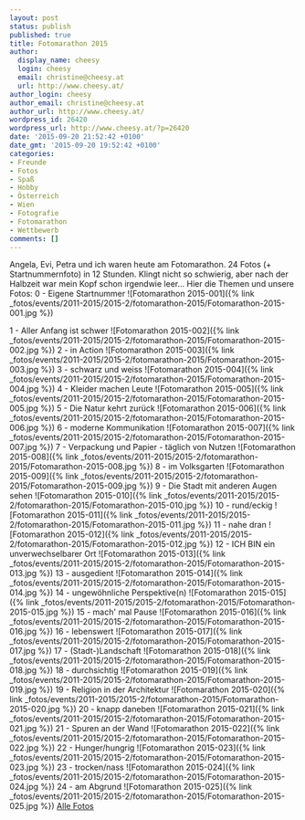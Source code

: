 ```yaml
---
layout: post
status: publish
published: true
title: Fotomarathon 2015
author:
  display_name: cheesy
  login: cheesy
  email: christine@cheesy.at
  url: http://www.cheesy.at/
author_login: cheesy
author_email: christine@cheesy.at
author_url: http://www.cheesy.at/
wordpress_id: 26420
wordpress_url: http://www.cheesy.at/?p=26420
date: '2015-09-20 21:52:42 +0100'
date_gmt: '2015-09-20 19:52:42 +0100'
categories:
- Freunde
- Fotos
- Spaß
- Hobby
- Österreich
- Wien
- Fotografie
- Fotomarathon
- Wettbewerb
comments: []
---
```

Angela, Evi, Petra und ich waren heute am Fotomarathon. 24 Fotos (+ Startnummernfoto) in 12 Stunden. Klingt nicht so schwierig, aber nach der Halbzeit war mein Kopf schon irgendwie leer...
Hier die Themen und unsere Fotos:
0 - Eigene Startnummer
 ![Fotomarathon 2015-001]({% link _fotos/events/2011-2015/2015-2/fotomarathon-2015/Fotomarathon-2015-001.jpg %})
<!--more-->
1 - Aller Anfang ist schwer
 ![Fotomarathon 2015-002]({% link _fotos/events/2011-2015/2015-2/fotomarathon-2015/Fotomarathon-2015-002.jpg %})
2 - in Action
 ![Fotomarathon 2015-003]({% link _fotos/events/2011-2015/2015-2/fotomarathon-2015/Fotomarathon-2015-003.jpg %})
3 - schwarz und weiss
 ![Fotomarathon 2015-004]({% link _fotos/events/2011-2015/2015-2/fotomarathon-2015/Fotomarathon-2015-004.jpg %})
4 - Kleider machen Leute
 ![Fotomarathon 2015-005]({% link _fotos/events/2011-2015/2015-2/fotomarathon-2015/Fotomarathon-2015-005.jpg %})
5 - Die Natur kehrt zurück
 ![Fotomarathon 2015-006]({% link _fotos/events/2011-2015/2015-2/fotomarathon-2015/Fotomarathon-2015-006.jpg %})
6 - moderne Kommunikation
 ![Fotomarathon 2015-007]({% link _fotos/events/2011-2015/2015-2/fotomarathon-2015/Fotomarathon-2015-007.jpg %})
7 - Verpackung und Papier - täglich von Nutzen
 ![Fotomarathon 2015-008]({% link _fotos/events/2011-2015/2015-2/fotomarathon-2015/Fotomarathon-2015-008.jpg %})
8 - im Volksgarten
 ![Fotomarathon 2015-009]({% link _fotos/events/2011-2015/2015-2/fotomarathon-2015/Fotomarathon-2015-009.jpg %})
9 - Die Stadt mit anderen Augen sehen
 ![Fotomarathon 2015-010]({% link _fotos/events/2011-2015/2015-2/fotomarathon-2015/Fotomarathon-2015-010.jpg %})
10 - rund/eckig
 ![Fotomarathon 2015-011]({% link _fotos/events/2011-2015/2015-2/fotomarathon-2015/Fotomarathon-2015-011.jpg %})
11 - nahe dran
 ![Fotomarathon 2015-012]({% link _fotos/events/2011-2015/2015-2/fotomarathon-2015/Fotomarathon-2015-012.jpg %})
12 - ICH BIN ein unverwechselbarer Ort
 ![Fotomarathon 2015-013]({% link _fotos/events/2011-2015/2015-2/fotomarathon-2015/Fotomarathon-2015-013.jpg %})
13 - ausgedient
 ![Fotomarathon 2015-014]({% link _fotos/events/2011-2015/2015-2/fotomarathon-2015/Fotomarathon-2015-014.jpg %})
14 - ungewöhnliche Perspektive(n)
 ![Fotomarathon 2015-015]({% link _fotos/events/2011-2015/2015-2/fotomarathon-2015/Fotomarathon-2015-015.jpg %})
15 - mach' mal Pause
 ![Fotomarathon 2015-016]({% link _fotos/events/2011-2015/2015-2/fotomarathon-2015/Fotomarathon-2015-016.jpg %})
16 - lebenswert
 ![Fotomarathon 2015-017]({% link _fotos/events/2011-2015/2015-2/fotomarathon-2015/Fotomarathon-2015-017.jpg %})
17 - (Stadt-)Landschaft
 ![Fotomarathon 2015-018]({% link _fotos/events/2011-2015/2015-2/fotomarathon-2015/Fotomarathon-2015-018.jpg %})
18 - durchsichtig
 ![Fotomarathon 2015-019]({% link _fotos/events/2011-2015/2015-2/fotomarathon-2015/Fotomarathon-2015-019.jpg %})
19 - Religion in der Architektur
 ![Fotomarathon 2015-020]({% link _fotos/events/2011-2015/2015-2/fotomarathon-2015/Fotomarathon-2015-020.jpg %})
20 - knapp daneben
 ![Fotomarathon 2015-021]({% link _fotos/events/2011-2015/2015-2/fotomarathon-2015/Fotomarathon-2015-021.jpg %})
21 - Spuren an der Wand
 ![Fotomarathon 2015-022]({% link _fotos/events/2011-2015/2015-2/fotomarathon-2015/Fotomarathon-2015-022.jpg %})
22 - Hunger/hungrig
 ![Fotomarathon 2015-023]({% link _fotos/events/2011-2015/2015-2/fotomarathon-2015/Fotomarathon-2015-023.jpg %})
23 - trocken/nass
 ![Fotomarathon 2015-024]({% link _fotos/events/2011-2015/2015-2/fotomarathon-2015/Fotomarathon-2015-024.jpg %})
24 - am Abgrund
 ![Fotomarathon 2015-025]({% link _fotos/events/2011-2015/2015-2/fotomarathon-2015/Fotomarathon-2015-025.jpg %})
[Alle Fotos](http://www.cheesy.at/fotos/events/2015-2/fotomarathon-2015/)
